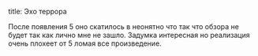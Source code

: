 title: Эхо террора

После появления 5 оно скатилось в неонятно что так что обзора не будет так как лично мне не зашло. Задумка интересная но реализация очень плохеет от 5 ломая все произведение.
